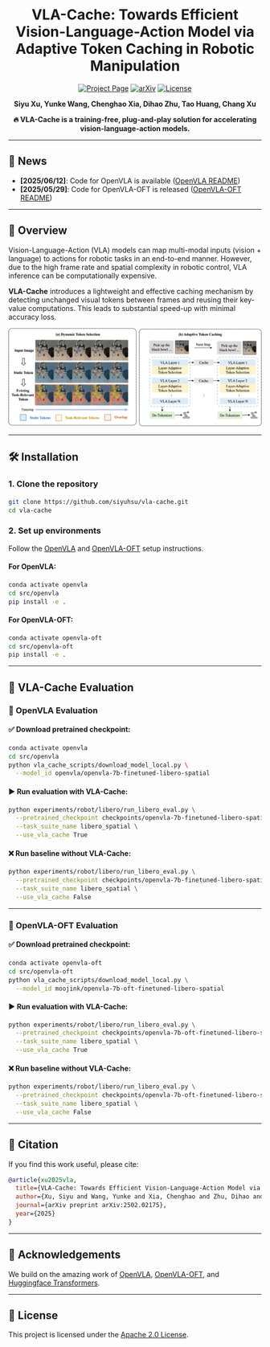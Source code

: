# <div align="center">VLA-Cache: Towards Efficient Vision-Language-Action Model via Adaptive Token Caching in Robotic Manipulation</div>

<div align="center">

[![Project Page](https://img.shields.io/badge/Project-Page-Green)](https://vla-cache.github.io/) [![arXiv](https://img.shields.io/badge/Paper-Arxiv-red)](https://arxiv.org/abs/2502.02175) [![License](https://img.shields.io/badge/License-Apache%202.0-g.svg)](LICENSE)

**Siyu Xu, Yunke Wang, Chenghao Xia, Dihao Zhu, Tao Huang, Chang Xu**

</div>

<div align="center">
  <strong>🔥 VLA-Cache is a training-free, plug-and-play solution for accelerating vision-language-action models.</strong>
</div>

---

## 📌 News

- **[2025/06/12]**: Code for OpenVLA is available ([OpenVLA README](src/openvla/README_VLA_Cache.md))  
- **[2025/05/29]**: Code for OpenVLA-OFT is released ([OpenVLA-OFT README](src/openvla-oft/README_VLA_Cache.md))

---

## 🎯 Overview

Vision-Language-Action (VLA) models can map multi-modal inputs (vision + language) to actions for robotic tasks in an end-to-end manner. However, due to the high frame rate and spatial complexity in robotic control, VLA inference can be computationally expensive.

**VLA-Cache** introduces a lightweight and effective caching mechanism by detecting unchanged visual tokens between frames and reusing their key-value computations. This leads to substantial speed-up with minimal accuracy loss.

<p align='center'>
<img src='./assests/method.png' alt='method' width='800px'>
</p>

---

## 🛠️ Installation

### 1. Clone the repository
```bash
git clone https://github.com/siyuhsu/vla-cache.git
cd vla-cache
```

### 2. Set up environments
Follow the [OpenVLA](src/openvla/README.md) and [OpenVLA-OFT](src/openvla-oft/README.md) setup instructions.

#### For OpenVLA:
```bash
conda activate openvla
cd src/openvla
pip install -e .
```

#### For OpenVLA-OFT:
```bash
conda activate openvla-oft
cd src/openvla-oft
pip install -e .
```

---

## 🚀 VLA-Cache Evaluation

### <a name="openvla-evaluation"></a>🔧 OpenVLA Evaluation

#### ✅ Download pretrained checkpoint:
```bash
conda activate openvla
cd src/openvla
python vla_cache_scripts/download_model_local.py \
  --model_id openvla/openvla-7b-finetuned-libero-spatial
```

#### ▶️ Run evaluation with VLA-Cache:
```bash
python experiments/robot/libero/run_libero_eval.py \
  --pretrained_checkpoint checkpoints/openvla-7b-finetuned-libero-spatial \
  --task_suite_name libero_spatial \
  --use_vla_cache True
```

#### ❌ Run baseline without VLA-Cache:
```bash
python experiments/robot/libero/run_libero_eval.py \
  --pretrained_checkpoint checkpoints/openvla-7b-finetuned-libero-spatial \
  --task_suite_name libero_spatial \
  --use_vla_cache False
```

---

### <a name="openvla-oft-evaluation"></a>🔧 OpenVLA-OFT Evaluation

#### ✅ Download pretrained checkpoint:
```bash
conda activate openvla-oft
cd src/openvla-oft
python vla_cache_scripts/download_model_local.py \
  --model_id moojink/openvla-7b-oft-finetuned-libero-spatial
```

#### ▶️ Run evaluation with VLA-Cache:
```bash
python experiments/robot/libero/run_libero_eval.py \
  --pretrained_checkpoint checkpoints/openvla-7b-oft-finetuned-libero-spatial \
  --task_suite_name libero_spatial \
  --use_vla_cache True
```

#### ❌ Run baseline without VLA-Cache:
```bash
python experiments/robot/libero/run_libero_eval.py \
  --pretrained_checkpoint checkpoints/openvla-7b-oft-finetuned-libero-spatial \
  --task_suite_name libero_spatial \
  --use_vla_cache False
```

---

## 📖 Citation

If you find this work useful, please cite:
```bibtex
@article{xu2025vla,
  title={VLA-Cache: Towards Efficient Vision-Language-Action Model via Adaptive Token Caching in Robotic Manipulation},
  author={Xu, Siyu and Wang, Yunke and Xia, Chenghao and Zhu, Dihao and Huang, Tao and Xu, Chang},
  journal={arXiv preprint arXiv:2502.02175},
  year={2025}
}
```

---

## 🤝 Acknowledgements

We build on the amazing work of [OpenVLA](https://github.com/openvla/openvla), [OpenVLA-OFT](https://github.com/moojink/OpenVLA-OFT), and [Huggingface Transformers](https://github.com/huggingface/transformers).

---

## 📜 License

This project is licensed under the [Apache 2.0 License](LICENSE).
